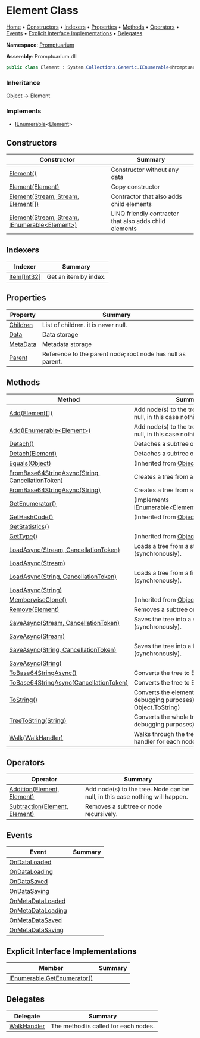 # Element Class

[Home](../../README.md) &#x2022; [Constructors](#constructors) &#x2022; [Indexers](#indexers) &#x2022; [Properties](#properties) &#x2022; [Methods](#methods) &#x2022; [Operators](#operators) &#x2022; [Events](#events) &#x2022; [Explicit Interface Implementations](#explicit-interface-implementations) &#x2022; [Delegates](#delegates)

**Namespace**: [Promptuarium](../README.md)

**Assembly**: Promptuarium\.dll

```csharp
public class Element : System.Collections.Generic.IEnumerable<Promptuarium.Element>
```

### Inheritance

[Object](https://docs.microsoft.com/en-us/dotnet/api/system.object) &#x2192; Element

### Implements

* [IEnumerable](https://docs.microsoft.com/en-us/dotnet/api/system.collections.generic.ienumerable-1)\<[Element](./README.md)\>

## Constructors

| Constructor | Summary |
| ----------- | ------- |
| [Element()](-ctor/README.md#3108411760) | Constructor without any data |
| [Element(Element)](-ctor/README.md#612271537) | Copy constructor |
| [Element(Stream, Stream, Element\[\])](-ctor/README.md#454853735) | Contractor that also adds child elements |
| [Element(Stream, Stream, IEnumerable\<Element\>)](-ctor/README.md#1098567175) | LINQ friendly contractor that also adds child elements |

## Indexers

| Indexer | Summary |
| ------- | ------- |
| [Item\[Int32\]](Item/README.md) | Get an item by index\. |

## Properties

| Property | Summary |
| -------- | ------- |
| [Children](Children/README.md) | List of children\. it is never null\. |
| [Data](Data/README.md) | Data storage |
| [MetaData](MetaData/README.md) | Metadata storage |
| [Parent](Parent/README.md) | Reference to the parent node; root node has null as parent\. |

## Methods

| Method | Summary |
| ------ | ------- |
| [Add(Element\[\])](Add/README.md#2896179060) | Add node\(s\) to the tree\. Node can be null, in this case nothing will happen\. |
| [Add(IEnumerable\<Element\>)](Add/README.md#1328999739) | Add node\(s\) to the tree\. Node can be null, in this case nothing will happen\. |
| [Detach()](Detach/README.md#2614073258) | Detaches a subtree or node\. |
| [Detach(Element)](Detach/README.md#119873975) | Detaches a subtree or node\. |
| [Equals(Object)](https://docs.microsoft.com/en-us/dotnet/api/system.object.equals) |  \(Inherited from [Object](https://docs.microsoft.com/en-us/dotnet/api/system.object)\) |
| [FromBase64StringAsync(String, CancellationToken)](FromBase64StringAsync/README.md#142880008) | Creates a tree from a Base64 string\. |
| [FromBase64StringAsync(String)](FromBase64StringAsync/README.md#3836437132) | Creates a tree from a Base64 string\. |
| [GetEnumerator()](GetEnumerator/README.md) |  \(Implements [IEnumerable\<Element\>.GetEnumerator](https://docs.microsoft.com/en-us/dotnet/api/system.collections.generic.ienumerable-1.getenumerator)\) |
| [GetHashCode()](https://docs.microsoft.com/en-us/dotnet/api/system.object.gethashcode) |  \(Inherited from [Object](https://docs.microsoft.com/en-us/dotnet/api/system.object)\) |
| [GetStatistics()](GetStatistics/README.md) | |
| [GetType()](https://docs.microsoft.com/en-us/dotnet/api/system.object.gettype) |  \(Inherited from [Object](https://docs.microsoft.com/en-us/dotnet/api/system.object)\) |
| [LoadAsync(Stream, CancellationToken)](LoadAsync/README.md#2169171820) | Loads a tree from a stream \(synchronously\)\. |
| [LoadAsync(Stream)](LoadAsync/README.md#2517542937) | |
| [LoadAsync(String, CancellationToken)](LoadAsync/README.md#25283078) | Loads a tree from a file \(synchronously\)\. |
| [LoadAsync(String)](LoadAsync/README.md#1926306021) | |
| [MemberwiseClone()](https://docs.microsoft.com/en-us/dotnet/api/system.object.memberwiseclone) |  \(Inherited from [Object](https://docs.microsoft.com/en-us/dotnet/api/system.object)\) |
| [Remove(Element)](Remove/README.md) | Removes a subtree or node recursively\. |
| [SaveAsync(Stream, CancellationToken)](SaveAsync/README.md#404143214) | Saves the tree into a stream \(synchronously\)\. |
| [SaveAsync(Stream)](SaveAsync/README.md#2654619920) | |
| [SaveAsync(String, CancellationToken)](SaveAsync/README.md#717888685) | Saves the tree into a file \(synchronously\)\. |
| [SaveAsync(String)](SaveAsync/README.md#3052064839) | |
| [ToBase64StringAsync()](ToBase64StringAsync/README.md#579211045) | Converts the tree to Base64 string\. |
| [ToBase64StringAsync(CancellationToken)](ToBase64StringAsync/README.md#154336211) | Converts the tree to Base64 string\. |
| [ToString()](ToString/README.md) | Converts the element to string \(for debugging purposes\)\. \(Overrides [Object.ToString](https://docs.microsoft.com/en-us/dotnet/api/system.object.tostring)\) |
| [TreeToString(String)](TreeToString/README.md) | Converts the whole tree to string \(for debugging purposes\)\. |
| [Walk(WalkHandler)](Walk/README.md) | Walks through the tree, and calls the handler for each node\. |

## Operators

| Operator | Summary |
| -------- | ------- |
| [Addition(Element, Element)](op_Addition/README.md) | Add node\(s\) to the tree\. Node can be null, in this case nothing will happen\. |
| [Subtraction(Element, Element)](op_Subtraction/README.md) | Removes a subtree or node recursively\. |

## Events

| Event | Summary |
| ----- | ------- |
| [OnDataLoaded](OnDataLoaded/README.md) | |
| [OnDataLoading](OnDataLoading/README.md) | |
| [OnDataSaved](OnDataSaved/README.md) | |
| [OnDataSaving](OnDataSaving/README.md) | |
| [OnMetaDataLoaded](OnMetaDataLoaded/README.md) | |
| [OnMetaDataLoading](OnMetaDataLoading/README.md) | |
| [OnMetaDataSaved](OnMetaDataSaved/README.md) | |
| [OnMetaDataSaving](OnMetaDataSaving/README.md) | |

## Explicit Interface Implementations

| Member | Summary |
| ------ | ------- |
| [IEnumerable.GetEnumerator()](System-Collections-IEnumerable-GetEnumerator/README.md) | |

## Delegates

| Delegate | Summary |
| -------- | ------- |
| [WalkHandler](WalkHandler/README.md) | The method is called for each nodes\. |

